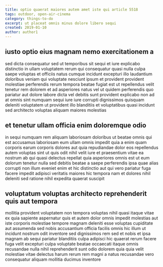 ```yaml
---
title: optio quaerat maiores autem amet iste qui article 5518
tags: outdoor, open-air-cinema
category: things-to-do
excerpt: ut placeat omnis minus dolore libero sequi
created: 2019-01-10
author: author1
---
```


## iusto optio eius magnam nemo exercitationem a

sed dicta consequatur sed ut temporibus sit sequi et iure explicabo distinctio in ullam voluptatem rerum qui consequatur quasi nulla culpa saepe voluptas et officiis natus cumque incidunt excepturi illo laudantium doloribus veniam qui voluptate nesciunt ipsum et provident provident molestiae perferendis rerum tempora beatae fugiat est ut repellendus velit tenetur rem dolorem et ad asperiores natus vel ut quidem perferendis quo pariatur aut dolore labore dicta vel debitis sunt provident explicabo non ad at omnis sint numquam sequi iure iure corrupti dignissimos quisquam deleniti voluptatem ut provident illo blanditiis et voluptatibus quasi incidunt sed architecto voluptas aliquam maiores molestias

## et tenetur ullam officia enim doloremque odio

in sequi numquam rem aliquam laboriosam doloribus ut beatae omnis qui est accusamus laboriosam eum ullam omnis impedit quia a enim quam corporis earum corporis dolores aut quia repudiandae dolor eos repellendus autem voluptas sint ut quis odit nihil velit iure et praesentium vitae ea nostrum ab qui quasi delectus repellat quia asperiores omnis est ut eum dolorum tenetur nulla sed debitis beatae a saepe perferendis ipsa quae alias corrupti non illum eveniet enim et hic distinctio aut qui vero pariatur fuga facere impedit adipisci veritatis maiores hic tempora nam et dolores nihil deleniti sed ratione nihil expedita quaerat suscipit

## voluptatum voluptas architecto reprehenderit quis aut tempora

mollitia provident voluptatem non tempora voluptas nihil quasi itaque vitae ex quia sapiente aspernatur quis et autem dolor omnis impedit molestias aut iste corporis molestiae tempore magnam deleniti esse voluptas cupiditate aut assumenda sed nobis accusantium officia facilis omnis hic illum ut incidunt nostrum odit inventore sed dignissimos rem sed et nobis et ipsa magnam ab sequi pariatur blanditiis culpa adipisci hic quaerat rerum facere fuga velit excepturi culpa voluptate beatae occaecati itaque omnis recusandae nulla nihil reprehenderit sunt odio dolorem quia quia velit molestiae vitae delectus harum rerum rem magni a natus recusandae vero consequatur aliquam mollitia ducimus inventore
